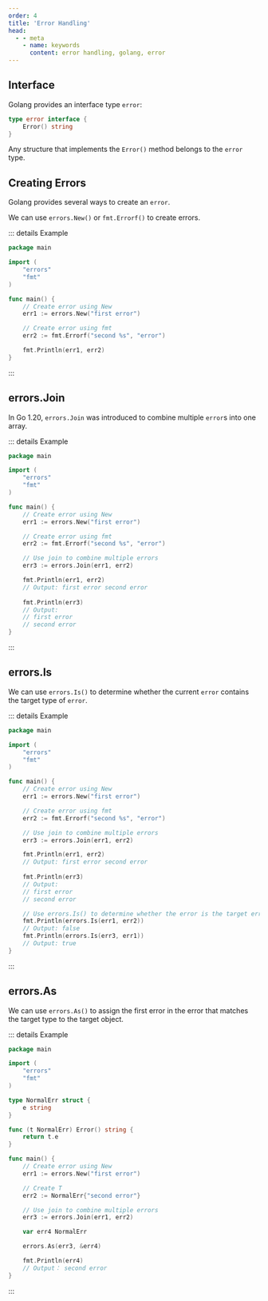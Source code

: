 ```yaml
---
order: 4
title: 'Error Handling'
head:
  - - meta
    - name: keywords
      content: error handling, golang, error
---
```


## Interface

Golang provides an interface type `error`:

```go
type error interface {
    Error() string
}
```

Any structure that implements the `Error()` method belongs to the `error` type.

## Creating Errors

Golang provides several ways to create an `error`.

We can use `errors.New()` or `fmt.Errorf()` to create errors.

::: details Example

```go
package main

import (
	"errors"
	"fmt"
)

func main() {
    // Create error using New
	err1 := errors.New("first error")

    // Create error using fmt
	err2 := fmt.Errorf("second %s", "error")

	fmt.Println(err1, err2)
}

```

:::

## errors.Join

In Go 1.20, `errors.Join` was introduced to combine multiple `error`s into one array.

::: details Example

```go
package main

import (
	"errors"
	"fmt"
)

func main() {
	// Create error using New
	err1 := errors.New("first error")

	// Create error using fmt
	err2 := fmt.Errorf("second %s", "error")

	// Use join to combine multiple errors
	err3 := errors.Join(err1, err2)

	fmt.Println(err1, err2) 
	// Output: first error second error
	
	fmt.Println(err3) 
	// Output: 
	// first error
	// second error
}
```

:::

## errors.Is

We can use `errors.Is()` to determine whether the current `error` contains the target type of `error`.

::: details Example

```go
package main

import (
	"errors"
	"fmt"
)

func main() {
	// Create error using New
	err1 := errors.New("first error")

	// Create error using fmt
	err2 := fmt.Errorf("second %s", "error")

	// Use join to combine multiple errors
	err3 := errors.Join(err1, err2)

	fmt.Println(err1, err2) 
	// Output: first error second error
	
	fmt.Println(err3) 
	// Output: 
	// first error
	// second error

	// Use errors.Is() to determine whether the error is the target error. Since err3 contains err1, it is true.
	fmt.Println(errors.Is(err1, err2))
	// Output: false
	fmt.Println(errors.Is(err3, err1))
	// Output: true
}
```

:::

## errors.As

We can use `errors.As()` to assign the first error in the error that matches the target type to the target object.

::: details Example

```go
package main

import (
	"errors"
	"fmt"
)

type NormalErr struct {
	e string
}

func (t NormalErr) Error() string {
	return t.e
}

func main() {
	// Create error using New
	err1 := errors.New("first error")

	// Create T
	err2 := NormalErr{"second error"}

	// Use join to combine multiple errors
	err3 := errors.Join(err1, err2)

	var err4 NormalErr

	errors.As(err3, &err4)

	fmt.Println(err4)
	// Output： second error
}
```

:::